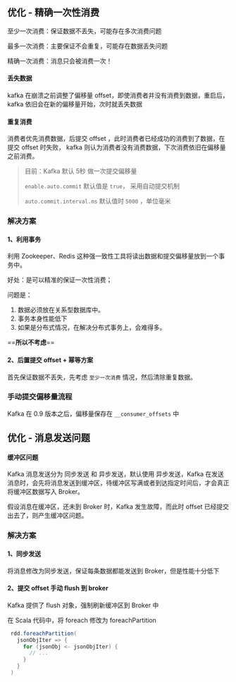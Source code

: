 ## 优化 - 精确一次性消费

至少一次消费：保证数据不丢失，可能存在多次消费问题

最多一次消费：主要保证不会重复，可能存在数据丢失问题

精确一次消费：消息只会被消费一次！



#### 丢失数据

kafka 在崩溃之前调整了偏移量 offset，即使消费者并没有消费到数据，重启后， kafka 依旧会在新的偏移量开始，次时就丢失数据



#### 重复消费

消费者优先消费数据，后提交 offset ，此时消费者已经成功的消费到了数据，在提交 offset 时失败， kafka 则认为消费者没有消费数据，下次消费依旧在偏移量之前消费。



> 目前：Kafka 默认 5秒 做一次提交偏移量
>
> `enable.auto.commit`  默认值是 `true`， 采用自动提交机制
>
> `auto.commit.interval.ms` 默认值时 `5000` ，单位毫米



### 解决方案

#### 1、利用事务

利用 Zookeeper、Redis 这种强一致性工具将读出数据和提交偏移量放到一个事务中。

好处：是可以精准的保证一次性消费；

问题是：

1. 数据必须放在关系型数据库中。
2. 事务本身性能低下
3. 如果是分布式情况，在解决分布式事务上，会难得多。

==**所以不考虑**==



#### 2、后置提交 offset + 幂等方案

首先保证数据不丢失，先考虑 `至少一次消费` 情况，然后清除重复数据。



### 手动提交偏移量流程

Kafka 在 0.9 版本之后，偏移量保存在 `__consumer_offsets` 中





## 优化 - 消息发送问题

#### 缓冲区问题

Kafka 消息发送分为 同步发送 和 异步发送，默认使用 异步发送，Kafka 在发送消息时，会先将消息发送到缓冲区，待缓冲区写满或者到达指定时间后，才会真正将缓冲区数据写入 Broker。

假设消息在缓冲区，还未到 Broker 时，Kafka 发生故障，而此时 offset 已经提交出去了，则产生缓冲区问题。



### 解决方案

#### 1、同步发送

将消息修改为同步发送，保证每条数据都能发送到 Broker，但是性能十分低下



#### 2、提交 offset 手动 flush 到 broker

Kafka 提供了 flush 对象，强制刷新缓冲区到 Broker 中



在 Scala 代码中，将 foreach 修改为 foreachPartition

```scala
 rdd.foreachPartition(
   jsonObjIter => {
     for (jsonObj <- jsonObjIter) {
       // ...
     }
   }
 )
```

